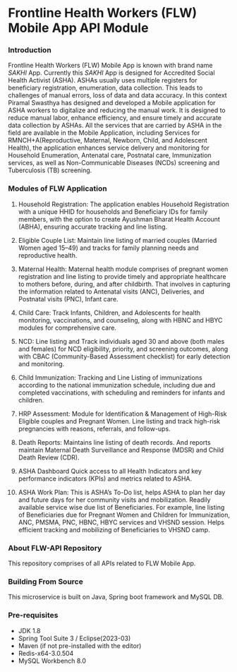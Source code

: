 # Frontline Health Workers (FLW) Mobile App API Module

### Introduction
Frontline Health Workers (FLW) Mobile App is known with brand name _SAKHI_ App. Currently this _SAKHI_ App is designed for Accredited Social Health Activist (ASHA).
ASHAs usually uses multiple registers for beneficiary registration, enumeration, data collection. This leads to challenges of manual errors, loss of data and data accuracy.
In this context Piramal Swasthya has designed and developed a Mobile application for ASHA workers to digitalize and reducing the manual work.
It is designed to reduce manual labor, enhance efficiency, and ensure timely and accurate data collection by ASHAs. All the services that are carried by ASHA in the field are available in the Mobile Application, including Services for RMNCH+A(Reproductive, Maternal, Newborn, Child, and Adolescent Health), the application enhances service delivery and monitoring for Household Enumeration, Antenatal care, Postnatal care, Immunization services, as well as Non-Communicable Diseases (NCDs) screening and Tuberculosis (TB) screening.

### Modules of FLW Application
1. Household Registration:
The application enables Household Registration with a unique HHID for households and Beneficiary IDs for family members, with the option to create Ayushman Bharat Health Account (ABHA), ensuring accurate tracking and line listing.

2. Eligible Couple List:
Maintain line listing of married couples (Married Women aged 15–49) and tracks for family planning needs and reproductive health.

3. Maternal Health:
Maternal health module comprises of pregnant women registration and line listing to provide timely and appropriate healthcare to mothers before, during, and after childbirth. That involves in capturing the information related to Antenatal visits (ANC), Deliveries, and Postnatal visits (PNC), Infant care. 

4. Child Care:
Track Infants, Children, and Adolescents for health monitoring, vaccinations, and counseling, along with HBNC and HBYC modules for comprehensive care.
5. NCD:
Line listing and Track individuals aged 30 and above (both males and females) for NCD eligibility, priority, and screening outcomes, along with CBAC (Community-Based Assessment checklist) for early detection and monitoring. 
6. Child Immunization:
Tracking and Line Listing of immunizations according to the national immunization schedule, including due and completed vaccinations, with scheduling and reminders for infants and children. 
7. HRP Assessment:
Module for Identification & Management of High-Risk Eligible couples and Pregnant Women.
Line listing and track high-risk pregnancies with reasons, referrals, and follow-ups.
8. Death Reports:
Maintains line listing of death records. And reports maintain Maternal Death Surveillance and Response (MDSR) and Child Death Review (CDR).
9. ASHA Dashboard
Quick access to all Health Indicators and key performance indicators (KPIs) and metrics related to ASHA.
10. ASHA Work Plan:
This is ASHA’s To-Do list, helps ASHA to plan her day and future days for her community visits and mobilization.
Readily available service wise due list of Beneficiaries. For example, line listing of Beneficiaries due for Pregnant Women and Children for Immunization, ANC, PMSMA, PNC, HBNC, HBYC services and VHSND session. Helps efficient tracking and mobilizing of Beneficiaries to VHSND camp.

### About FLW-API Repository
This repository comprises of all APIs related to FLW Mobile App.

### Building From Source
This microservice is built on Java, Spring boot framework and MySQL DB.

### Pre-requisites
* JDK 1.8
* Spring Tool Suite 3 / Eclipse(2023-03)
* Maven (if not pre-installed with the editor)
* Redis-x64-3.0.504
* MySQL Workbench 8.0
